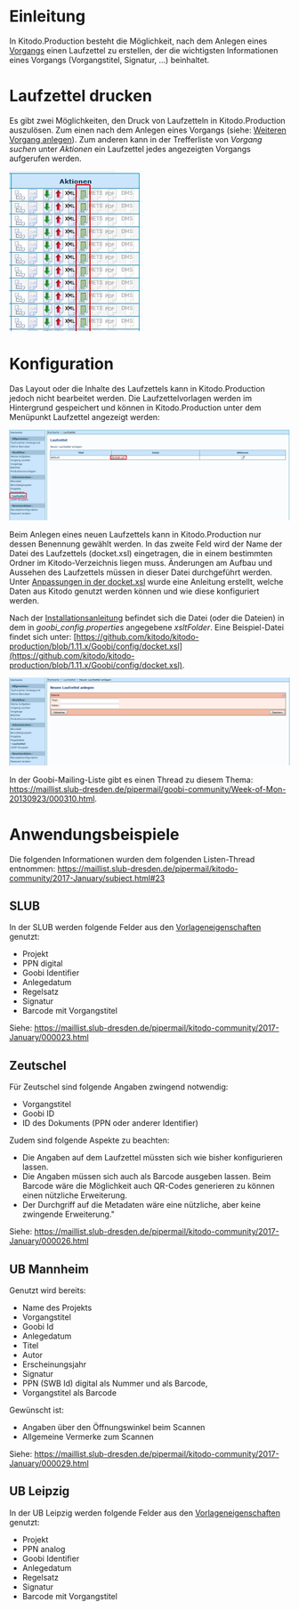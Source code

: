 # Einleitung
In Kitodo.Production besteht die Möglichkeit, nach dem Anlegen eines [Vorgangs](https://github.com/kitodo/kitodo-production/wiki/Vorgang) einen Laufzettel zu erstellen, der die wichtigsten Informationen eines Vorgangs (Vorgangstitel, Signatur, ...) beinhaltet.

# Laufzettel drucken 
Es gibt zwei Möglichkeiten, den Druck von Laufzetteln in Kitodo.Production auszulösen. Zum einen nach dem Anlegen eines Vorgangs (siehe: [Weiteren Vorgang anlegen](https://github.com/kitodo/kitodo-production/wiki/Neuen-Vorgang-anlegen#weiteren-vorgang-anlegen)). Zum anderen kann in der Trefferliste von _Vorgang suchen_ unter _Aktionen_ ein Laufzettel jedes angezeigten Vorgangs aufgerufen werden. 

![](images/Laufzettel3.jpg)


# Konfiguration
Das Layout oder die Inhalte des Laufzettels kann in Kitodo.Production jedoch nicht bearbeitet werden. Die Laufzettelvorlagen werden im Hintergrund gespeichert und können in Kitodo.Production unter dem Menüpunkt Laufzettel angezeigt werden:

![](images/Laufzettel1.jpg)

Beim Anlegen eines neuen Laufzettels kann in Kitodo.Production nur dessen Benennung gewählt werden. In das zweite Feld wird der Name der Datei des Laufzettels (docket.xsl) eingetragen, die in einem bestimmten Ordner im Kitodo-Verzeichnis liegen muss. Änderungen am Aufbau und Aussehen des Laufzettels müssen in dieser Datei durchgeführt werden. Unter [Anpassungen in der docket.xsl](https://github.com/kitodo/kitodo-production/wiki/Anpassungen-in-der-docket.xsl) wurde eine Anleitung erstellt, welche Daten aus Kitodo genutzt werden können und wie diese konfiguriert werden. 

Nach der [Installationsanleitung](https://github.com/kitodo/kitodo-production/wiki/Installationsanleitung-f%C3%BCr-Kitodo.Production-1.10) befindet sich die Datei (oder die Dateien) in dem in *goobi_config.properties* angegebene *xsltFolder*. 
Eine Beispiel-Datei findet sich unter: [https://github.com/kitodo/kitodo-production/blob/1.11.x/Goobi/config/docket.xsl](https://github.com/kitodo/kitodo-production/blob/1.11.x/Goobi/config/docket.xsl). 

![](images/Laufzettel2.jpg)

In der Goobi-Mailing-Liste gibt es einen Thread zu diesem Thema: https://maillist.slub-dresden.de/pipermail/goobi-community/Week-of-Mon-20130923/000310.html. 

# Anwendungsbeispiele

Die folgenden Informationen wurden dem folgenden Listen-Thread entnommen: 
https://maillist.slub-dresden.de/pipermail/kitodo-community/2017-January/subject.html#23 

## SLUB 
In der SLUB werden folgende Felder aus den [Vorlageneigenschaften](https://github.com/kitodo/kitodo-production/wiki/Vorgangsdetails---Physische-Vorlagen) genutzt: 

* Projekt 
* PPN digital 
* Goobi Identifier 
* Anlegedatum 
* Regelsatz 
* Signatur 
* Barcode mit Vorgangstitel 

Siehe: https://maillist.slub-dresden.de/pipermail/kitodo-community/2017-January/000023.html

## Zeutschel 
Für Zeutschel sind folgende Angaben zwingend notwendig: 

* Vorgangstitel
* Goobi ID
* ID des Dokuments (PPN oder anderer Identifier)

Zudem sind folgende Aspekte zu beachten: 

* Die Angaben auf dem Laufzettel müssten sich wie bisher konfigurieren lassen.
* Die Angaben müssen sich auch als Barcode ausgeben lassen.
Beim Barcode wäre die Möglichkeit auch QR-Codes generieren
zu können einen nützliche Erweiterung.
* Der Durchgriff auf die Metadaten wäre eine nützliche,
aber keine zwingende Erweiterung."

Siehe: https://maillist.slub-dresden.de/pipermail/kitodo-community/2017-January/000026.html

## UB Mannheim
Genutzt wird bereits: 

* Name des Projekts 
* Vorgangstitel 
* Goobi Id
* Anlegedatum
* Titel
* Autor
* Erscheinungsjahr
* Signatur
* PPN (SWB Id) digital als Nummer und als Barcode, 
* Vorgangstitel als Barcode


Gewünscht ist: 

* Angaben über den Öffnungswinkel beim Scannen 
* Allgemeine Vermerke zum Scannen

Siehe: https://maillist.slub-dresden.de/pipermail/kitodo-community/2017-January/000029.html


## UB Leipzig
In der UB Leipzig werden folgende Felder aus den [Vorlageneigenschaften](https://github.com/kitodo/kitodo-production/wiki/Vorgangsdetails---Physische-Vorlagen) genutzt: 

* Projekt
* PPN analog
* Goobi Identifier
* Anlegedatum
* Regelsatz
* Signatur
* Barcode mit Vorgangstitel
